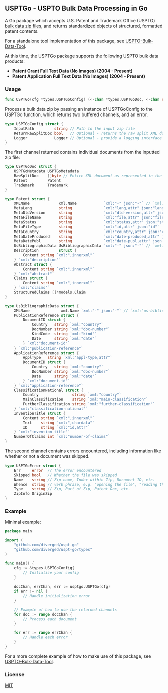 ## USPTGo - USPTO Bulk Data Processing in Go

A Go package which accepts U.S. Patent and Trademark Office (USPTO) [bulk data zip files](https://bulkdata.uspto.gov/), and returns standardized objects of structured, formatted patent contents.

For a standalone tool implementation of this package, see [USPTO-Bulk-Data-Tool](github.com/diverged/uspto-bulk-data-tool/).

At this time, the USPTGo package supports the following USPTO bulk data products:
- **Patent Grant Full Text Data (No Images) (2004 - Present)**
- **Patent Application Full Text Data (No Images) (2004 - Present)**

### Usage

```go
func USPTGo(cfg *types.USPTGoConfig) (<-chan *types.USPTGoDoc, <-chan error, error)
```

Process a bulk data zip by passing an instance of USPTGoConfig to the USPTGo function, which returns two buffered channels, and an error.

```go
type USPTGoConfig struct {
	InputPath         string // Path to the input zip file
	ReturnRawSplitDoc bool   // Optional - returns the raw split XML document in addition to the parsed document.  True by default.  False will save memory.
	Logger            Logger // Optional - provide a logging interface
}
```

The first channel returned contains individual documents from the inputted zip file:

```go
type USPTGoDoc struct {
	USPTGoMetadata USPTGoMetadata
	RawSplitDoc    []byte // Entire XML document as represented in the originating bulk file
	Patent         Patent
	Trademark      Trademark 
}

type Patent struct {
	XMLName             xml.Name            `xml:"-" json:"-"` // `xml:"us-patent-grant"` OR `xml:"us-patent-application"`
	MetaLang            string              `xml:"lang,attr" json:"lang"`
	MetaDtdVersion      string              `xml:"dtd-version,attr" json:"dtd-version"`
	MetaFileName        string              `xml:"file,attr" json:"file-name"`
	MetaStatus          string              `xml:"status,attr" json:"status"`
	MetaFileType        string              `xml:"id,attr" json:"id"`
	MetaCountry         string              `xml:"country,attr" json:"country"`
	MetaDateProduced    string              `xml:"date-produced,attr" json:"date-produced"`
	MetaDatePubl        string              `xml:"date-publ,attr" json:"date-publ"`
	UsBibliographicData UsBibliographicData `xml:"-" json:"-"` // `xml:"us-bibliographic-data-grant"` OR `xml:"us-bibliographic-data-application"`
	Description         struct {
		Content string `xml:",innerxml"`
	} `xml:"description"`
	Abstract struct {
		Content string `xml:",innerxml"`
	} `xml:"abstract"`
	Claims struct {
		Content string `xml:",innerxml"`
	} `xml:"claims"`
	StructuredClaims []*models.Claim
}

type UsBibliographicData struct {
	XMLName              xml.Name `xml:"-" json:"-"` // `xml:"us-bibliographic-data-grant"` OR `xml:"us-bibliographic-data-application"`
	PublicationReference struct {
		DocumentID struct {
			Country   string `xml:"country"`
			DocNumber string `xml:"doc-number"`
			KindCode  string `xml:"kind"`
			Date      string `xml:"date"`
		} `xml:"document-id"`
	} `xml:"publication-reference"`
	ApplicationReference struct {
		ApplType   string `xml:"appl-type,attr"`
		DocumentID struct {
			Country   string `xml:"country"`
			DocNumber string `xml:"doc-number"`
			Date      string `xml:"date"`
		} `xml:"document-id"`
	} `xml:"application-reference"`
	ClassificationNational struct {
		Country               string `xml:"country"`
		MainClassification    string `xml:"main-classification"`
		FurtherClassification string `xml:"further-classification"`
	} `xml:"classification-national"`
	InventionTitle struct {
		Content string `xml:",innerxml"`
		Text    string `xml:",chardata"`
		ID      string `xml:"id,attr"`
	} `xml:"invention-title"`
	NumberOfClaims int `xml:"number-of-claims"`
}
```

The second channel contains errors encountered, including information like whether or not a document was skipped.


```go
type USPTGoError struct {
	Err     error  // The error encountered
	Skipped bool   // Whether the file was skipped
	Name    string // Zip name, Index within Zip, Document ID, etc.
	Whence  string // verb phrase, e.g. "opening the file", "reading the file", etc.
	Type    string // Zip, Part of Zip, Patent Doc, etc.
	ZipInfo OriginZip
}
```

### Example

Minimal example:

```go
package main

import (
    "github.com/diverged/uspt-go"
    "github.com/diverged/uspt-go/types"
)

func main() {
    cfg := &types.USPTGoConfig{
        // Initialize your config
    }

    docChan, errChan, err := usptgo.USPTGo(cfg)
    if err != nil {
        // Handle initialization error
    }

    // Example of how to use the returned channels
    for doc := range docChan {
        // Process each document
    }

    for err := range errChan {
        // Handle each error
    }
}
```

For a more complete example of how to make use of this package, see [USPTO-Bulk-Data-Tool](github.com/diverged/uspto-bulk-data-tool/).

### License

[MIT](https://github.com/diverged/USPT-Go/blob/main/LICENSE)